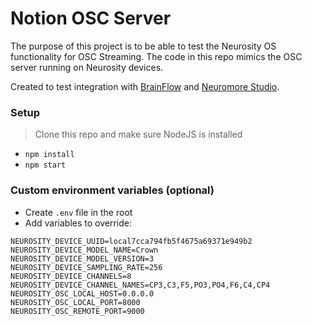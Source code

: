 # Notion OSC Server

The purpose of this project is to be able to test the Neurosity OS functionality for OSC Streaming. The code in this repo mimics the OSC server running on Neurosity devices.

Created to test integration with [BrainFlow](https://github.com/brainflow-dev/brainflow) and [Neuromore Studio](https://neuromore.com).

### Setup

> Clone this repo and make sure NodeJS is installed

- `npm install`
- `npm start`

### Custom environment variables (optional)

- Create `.env` file in the root
- Add variables to override:

```
NEUROSITY_DEVICE_UUID=local7cca794fb5f4675a69371e949b2
NEUROSITY_DEVICE_MODEL_NAME=Crown
NEUROSITY_DEVICE_MODEL_VERSION=3
NEUROSITY_DEVICE_SAMPLING_RATE=256
NEUROSITY_DEVICE_CHANNELS=8
NEUROSITY_DEVICE_CHANNEL_NAMES=CP3,C3,F5,PO3,PO4,F6,C4,CP4
NEUROSITY_OSC_LOCAL_HOST=0.0.0.0
NEUROSITY_OSC_LOCAL_PORT=8000
NEUROSITY_OSC_REMOTE_PORT=9000
```
